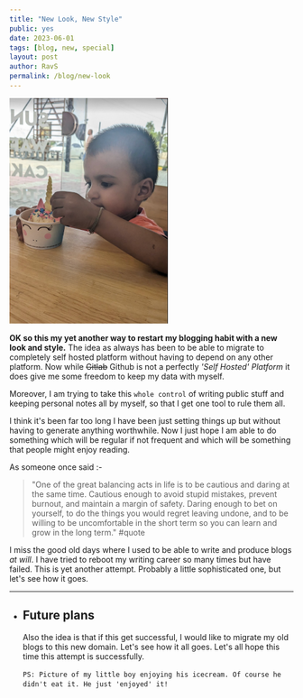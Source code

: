 ```yaml
---
title: "New Look, New Style"
public: yes
date: 2023-06-01
tags: [blog, new, special]
layout: post
author: RavS
permalink: /blog/new-look
---
```


  
  ![My Boy](/assets/blog-myboy.png)

  **OK so this my yet another way to restart my blogging habit with a new look and style.** The idea as always has been to be able to migrate to completely self hosted platform without having to depend on any other platform. Now while ~~Gitlab~~ Github is not a perfectly _'Self Hosted' Platform_ it does give me some freedom to keep my data with myself.
  
  Moreover, I am trying to take this `whole control` of writing public stuff and keeping personal notes all by myself, so that I get one tool to rule them all.
  
  I think it's been far too long I have been just setting things up but without having to generate anything worthwhile. Now I just hope I am able to do something which will be regular if not frequent and which will be something that people might enjoy reading.
  
  As someone once said :-
  
  > "One of the great balancing acts in life is to be cautious and daring at the same time.
  > Cautious enough to avoid stupid mistakes, prevent burnout, and maintain a margin of safety.
  > Daring enough to bet on yourself, to do the things you would regret leaving undone, and to be willing to be uncomfortable in the short term so you can learn and grow in the long term." #quote
  
  I miss the good old days where I used to be able to write and produce blogs _at will_. I have tried to reboot my writing career so many times but have failed. This is yet another attempt. Probably a little sophisticated one, but let's see how it goes.
  
  ---
- ## Future plans
  
  Also the idea is that if this get successful, I would like to migrate my old blogs to this new domain. Let's see how it all goes. Let's all hope this time this attempt is successfully.
  
  `PS: Picture of my little boy enjoying his icecream. Of course he didn't eat it. He just 'enjoyed' it!`
  